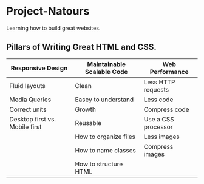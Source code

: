 # Project-Natours

Learning how to build great websites.

## Pillars of Writing Great HTML and CSS.

Responsive Design | Maintainable Scalable Code | Web Performance
-------------------------- | -------------------------- |-----------------
Fluid layouts | Clean | Less HTTP requests
Media Queries | Easey to understand | Less code
Correct units | Growth | Compress code
Desktop first vs. Mobile first | Reusable | Use a CSS processor
| | How to organize files | Less images
| | How to name classes | Compress images
| | How to structure HTML |

